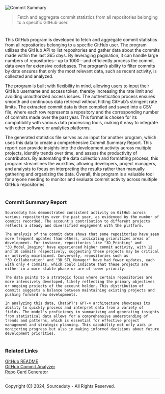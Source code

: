 ![Commit Summary](https://github.com/user-attachments/assets/ef8c1d75-1afa-40db-ac0b-43bcf72dbc14)

> Fetch and aggregate commit statistics from all repositories belonging to a specific GitHub user.

#

This GitHub program is developed to fetch and aggregate commit statistics from all repositories belonging to a specific GitHub user. The program utilizes the GitHub API to list repositories and gather data about the commits made within the last 365 days. By leveraging pagination, it can handle large numbers of repositories—up to 1000—and efficiently process the commit data even for extensive codebases. The program’s ability to filter commits by date ensures that only the most relevant data, such as recent activity, is collected and analyzed.

The program is built with flexibility in mind, allowing users to input their GitHub username and access token, thereby increasing the rate limit and avoiding unauthorized access issues. The authentication process ensures smooth and continuous data retrieval without hitting GitHub’s stringent rate limits. The extracted commit data is then compiled and saved into a CSV file, where each row represents a repository and the corresponding number of commits made over the past year. This format is chosen for its compatibility with various data processing tools, making it easy to integrate with other software or analytics platforms.

The generated statistics file serves as an input for another program, which uses this data to create a comprehensive Commit Summary Report. This report can provide insights into the development activity across multiple projects, identify trends over time, and assess the productivity of contributors. By automating the data collection and formatting process, this program streamlines the workflow, allowing developers, project managers, and analysts to focus on interpreting the results rather than manually gathering and organizing the data. Overall, this program is a valuable tool for anyone needing to monitor and evaluate commit activity across multiple GitHub repositories.

#
### Commit Summary Report 

```
Sourceduty has demonstrated consistent activity on GitHub across various repositories over the past year, as evidenced by the number of commits recorded. The account's contribution to different projects reflects a steady and diversified engagement with the platform.

The analysis of the commit data shows that some repositories have seen more frequent updates than others, indicating prioritized areas of development. For instance, repositories like "3D_Printing" and "3D_Model_Imaging" have experienced higher commit activity, with 12 and 10 commits respectively, suggesting these projects may be critical or actively maintained. Conversely, repositories such as "3D_Collaboration" and "3D_STL_Manager" have had fewer updates, each with only 4 commits, which could indicate that these projects are either in a more stable phase or are of lower priority.

The data points to a strategic focus where certain repositories are more intensively developed, likely reflecting the primary objectives or ongoing projects of the account holder. This distribution of commits suggests a balance between maintaining existing projects and pushing forward new developments.

In analyzing this data, ChatGPT's GPT-4 architecture showcases its ability to quickly process and interpret data from a variety of fields. The model's proficiency in summarizing and generating insights from statistical data allows for a comprehensive understanding of trends and patterns, which is essential for effective project management and strategic planning. This capability not only aids in monitoring progress but also in making informed decisions about future development priorities.
```

#
### Related Links

[GitHub README](https://chat.openai.com/g/g-rA63DaENC-readme)
<br>
[GitHub Commit Analyzer](https://github.com/sourceduty/GitHub_Commit_Analyzer)
<br>
[Repo Card Generator](https://github.com/sourceduty/Repo_Card_Generator)

***
Copyright (C) 2024, Sourceduty - All Rights Reserved.
